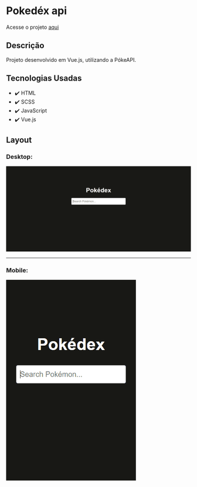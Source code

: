 # Pokedéx api

<p>Acesse o projeto <a href="https://jonathanrianelli.github.io/pokedex-api/">aqui</a></p>

## Descrição

<p>Projeto desenvolvido em Vue.js, utilizando a PókeAPI.</p>


## Tecnologias Usadas
- ✔️ HTML
- ✔️ SCSS
- ✔️ JavaScript
- ✔️ Vue.js

## Layout 
### Desktop:
<img src=".\src\assets\img/poke-desktop.gif">

<hr>

### Mobile:
<img src=".\src\assets\img/poke-mobile.gif">

